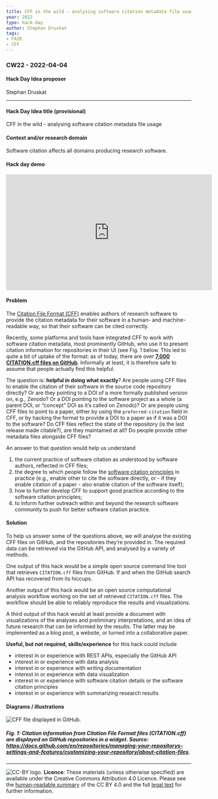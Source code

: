 ```yaml
---
title: CFF in the wild - analysing software citation metadata file usage
year: 2022
type: hack-day
author: Stephan Druskat
tags:
- FAIR
- CFF
---
```


### CW22 - 2022-04-04

#### **Hack Day Idea proposer**

Stephan Druskat

---

#### **Hack Day Idea title (provisional)**

CFF in the wild - analysing software citation metadata file usage


#### **Context and/or research domain**

Software citation affects all domains producing research software.

#### Hack day demo

<iframe width="560" height="315" src="https://www.youtube.com/embed/dxlELPJDOtc" title="YouTube video player" frameborder="0" allow="accelerometer; autoplay; clipboard-write; encrypted-media; gyroscope; picture-in-picture; web-share" allowfullscreen></iframe>


#### **Problem**

The [Citation File Format (CFF)](https://citation-file-format.github.io/) enables authors of research software to provide the citation metadata for their software in a human- and machine-readable way, so that their software can be cited correctly.

Recently, some platforms and tools have integrated CFF to work with software citation metadata, most prominently GitHub, who use it to present citation information for repositories in their UI (see Fig. 1 below. This led to quite a bit of uptake of the format: as of today, there are over **[7,000 CITATION.cff files on GitHub](https://github.com/sdruskat/cfftracker)**. Informally at least, it is therefore safe to assume that people actually find this helpful.

The question is: **helpful in doing what exactly**? Are people using CFF files to enable the citation of their software in the source code repository directly? Or are they pointing to a DOI of a more formally published version on, e.g., Zenodo? Or a DOI pointing to the software project as a whole (a parent DOI, or “concept” DOI as it’s called on Zenodo)? Or are people using CFF files to point to a paper, either by using the `preferred-citation` field in CFF, or by hacking the format to provide a DOI to a paper as if it was a DOI to the software? Do CFF files reflect the state of the repository (is the last release made citable?), are they maintained at all? Do people provide other metadata files alongside CFF files?

An answer to that question would help us understand

1. the current practice of software citation as understood by software authors, reflected in CFF files;
2. the degree to which people follow the [software citation principles](https://peerj.com/articles/cs-86/) in practice (e.g., enable other to cite the software directly, or - if they enable citation of a paper - also enable citation of the software itself);
3. how to further develop CFF to support good practice according to the software citation principles;
4. to inform further outreach within and beyond the research software community to push for better software citation practice.


#### **Solution**

To help us answer some of the questions above, we will analyse the existing CFF files on GitHub, and the repositories they’re provided in. The required data can be retrieved via the GitHub API, and analysed by a variety of methods.

One output of this hack would be a simple open source command line tool that retrieves `CITATION.cff` files from GitHub. If and when the GitHub search API has recovered from its hiccups.

Another output of this hack would be an open source computational analysis workflow working on the set of retrieved `CITATION.cff` files. The workflow should be able to reliably reproduce the results and visualizations.

A third output of this hack would at least provide a document with visualizations of the analyses and preliminary interpretations, and an idea of future research that can be informed by the results. The latter may be implemented as a blog post, a website, or turned into a collaborative paper.

**Useful, but not required, skills/experience** for this hack could include 

* interest in or experience with REST APIs, especially the GitHub API
* interest in or experience with data analysis
* interest in or experience with writing documentation
* interest in or experience with data visualization
* interest in or experience with software citation details or the software citation principles
* interest in or experience with summarizing research results

#### **Diagrams / illustrations**

![CFF file displayed in GitHub.](../images/cw22-cff-format.png)

##### Fig. 1: Citation information from Citation File Format files (CITATION.cff) are displayed on GitHub repositories in a widget. Source: https://docs.github.com/en/repositories/managing-your-repositorys-settings-and-features/customizing-your-repository/about-citation-files.


---
![CC-BY logo.](../images/cc-by.png)
 **Licence**: These materials (unless otherwise specified) are available under the Creative Commons Attribution 4.0 Licence. Please see the [human-readable summary](https://www.google.com/url?q=https://creativecommons.org/licenses/by/4.0/&sa=D&source=editors&ust=1647286731518666&usg=AOvVaw2FFf_xI0R6qiDobWLeobg0) of the CC BY 4.0 and the full [legal text](https://www.google.com/url?q=https://creativecommons.org/licenses/by/4.0/legalcode&sa=D&source=editors&ust=1647286731519367&usg=AOvVaw1MdoS3iufm50t5PkSYHOSt) for further information.
